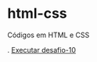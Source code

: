 # html-css
 Códigos em HTML e CSS

.
<a href="https://matheussenadev.github.io./html-css/exerc%C3%ADcios/desafio010/android.html" target="_blank"> Executar desafio-10</a>